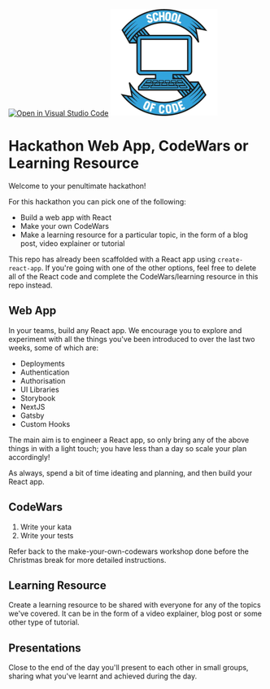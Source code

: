 [![Open in Visual Studio Code](https://classroom.github.com/assets/open-in-vscode-f059dc9a6f8d3a56e377f745f24479a46679e63a5d9fe6f495e02850cd0d8118.svg)](https://classroom.github.com/online_ide?assignment_repo_id=6910755&assignment_repo_type=AssignmentRepo)
![](src/soc-logo.svg)
# Hackathon Web App, CodeWars or Learning Resource

Welcome to your penultimate hackathon!

For this hackathon you can pick one of the following:

- Build a web app with React
- Make your own CodeWars
- Make a learning resource for a particular topic, in the form of a blog post, video explainer or tutorial

This repo has already been scaffolded with a React app using `create-react-app`. If you're going with one of the other options, feel free to delete all of the React code and complete the CodeWars/learning resource in this repo instead.

## Web App

In your teams, build any React app. We encourage you to explore and experiment with all the things you've been introduced to over the last two weeks, some of which are:

- Deployments
- Authentication
- Authorisation
- UI Libraries
- Storybook
- NextJS
- Gatsby
- Custom Hooks

The main aim is to engineer a React app, so only bring any of the above things in with a light touch; you have less than a day so scale your plan accordingly!

As always, spend a bit of time ideating and planning, and then build your React app.

## CodeWars

1. Write your kata
2. Write your tests

Refer back to the make-your-own-codewars workshop done before the Christmas break for more detailed instructions.

## Learning Resource

Create a learning resource to be shared with everyone for any of the topics we've covered. It can be in the form of a video explainer, blog post or some other type of tutorial.

## Presentations

Close to the end of the day you'll present to each other in small groups, sharing what you've learnt and achieved during the day.
